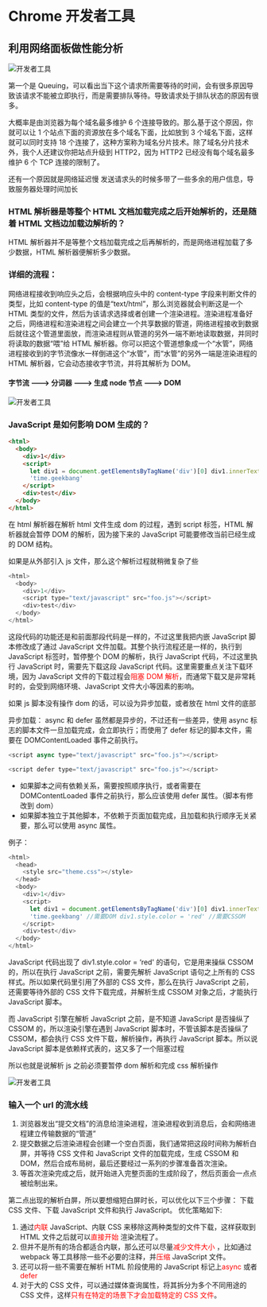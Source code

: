 # Chrome 开发者工具

## 利用网络面板做性能分析

<img src="/img/HowBrowsersWork/chrome-develop.webp" alt="开发者工具"  />

第一个是 Queuing，可以看出当下这个请求所需要等待的时间，会有很多原因导致该请求不能被立即执行，而是需要排队等待。导致请求处于排队状态的原因有很多。

大概率是由浏览器为每个域名最多维护 6 个连接导致的。那么基于这个原因，你就可以让 1 个站点下面的资源放在多个域名下面，比如放到 3 个域名下面，这样就可以同时支持 18 个连接了，这种方案称为域名分片技术。除了域名分片技术外，我个人还建议你把站点升级到 HTTP2，因为 HTTP2 已经没有每个域名最多维护 6 个 TCP 连接的限制了。

还有一个原因就是网络延迟慢
发送请求头的时候多带了一些多余的用户信息，导致服务器处理时间加长

### HTML 解析器是等整个 HTML 文档加载完成之后开始解析的，还是随着 HTML 文档边加载边解析的？

HTML 解析器并不是等整个文档加载完成之后再解析的，而是网络进程加载了多少数据，HTML 解析器便解析多少数据。

### 详细的流程：

网络进程接收到响应头之后，会根据响应头中的 content-type 字段来判断文件的类型，比如 content-type 的值是“text/html”，那么浏览器就会判断这是一个 HTML 类型的文件，然后为该请求选择或者创建一个渲染进程。渲染进程准备好之后，网络进程和渲染进程之间会建立一个共享数据的管道，网络进程接收到数据后就往这个管道里面放，而渲染进程则从管道的另外一端不断地读取数据，并同时将读取的数据“喂”给 HTML 解析器。你可以把这个管道想象成一个“水管”，网络进程接收到的字节流像水一样倒进这个“水管”，而“水管”的另外一端是渲染进程的 HTML 解析器，它会动态接收字节流，并将其解析为 DOM。

#### 字节流 ---> 分词器 ---> 生成 node 节点 ---> DOM

<img src="/img/HowBrowsersWork/字节流生成dom的过程.webp" alt="开发者工具"  />

### JavaScript 是如何影响 DOM 生成的？

```html
<html>
  <body>
    <div>1</div>
    <script>
      let div1 = document.getElementsByTagName('div')[0] div1.innerText =
      'time.geekbang'
    </script>
    <div>test</div>
  </body>
</html>
```

在 html 解析器在解析 html 文件生成 dom 的过程，遇到 script 标签，HTML 解析器就会暂停 DOM 的解析，因为接下来的 JavaScript 可能要修改当前已经生成的 DOM 结构。

如果是从外部引入 js 文件，那么这个解析过程就稍微复杂了些

```javascript
<html>
  <body>
    <div>1</div>
    <script type="text/javascript" src="foo.js"></script>
    <div>test</div>
  </body>
</html>
```

这段代码的功能还是和前面那段代码是一样的，不过这里我把内嵌 JavaScript 脚本修改成了通过 JavaScript 文件加载。其整个执行流程还是一样的，执行到 JavaScript 标签时，暂停整个 DOM 的解析，执行 JavaScript 代码，不过这里执行 JavaScript 时，需要先下载这段 JavaScript 代码。这里需要重点关注下载环境，因为 JavaScript 文件的下载过程会<span style='color:red'>阻塞 DOM 解析</span>，而通常下载又是非常耗时的，会受到网络环境、JavaScript 文件大小等因素的影响。

如果 js 脚本没有操作 dom 的话，可以设为异步加载，或者放在 html 文件的底部

异步加载：
async 和 defer 虽然都是异步的，不过还有一些差异，使用 async 标志的脚本文件一旦加载完成，会立即执行；而使用了 defer 标记的脚本文件，需要在 DOMContentLoaded 事件之前执行。

```javascript
<script async type="text/javascript" src="foo.js"></script>
```

```javascript
<script defer type="text/javascript" src="foo.js"></script>
```

- 如果脚本之间有依赖关系，需要按照顺序执行，或者需要在 DOMContentLoaded 事件之前执行，那么应该使用 defer 属性。（脚本有修改到 dom）
- 如果脚本独立于其他脚本，不依赖于页面加载完成，且加载和执行顺序无关紧要，那么可以使用 async 属性。

例子：

```javascript
<html>
  <head>
    <style src="theme.css"></style>
  </head>
  <body>
    <div>1</div>
    <script>
      let div1 = document.getElementsByTagName('div')[0] div1.innerText =
      'time.geekbang' //需要DOM div1.style.color = 'red' //需要CSSOM
    </script>
    <div>test</div>
  </body>
</html>
```

JavaScript 代码出现了 div1.style.color = ‘red' 的语句，它是用来操纵 CSSOM 的，所以在执行 JavaScript 之前，需要先解析 JavaScript 语句之上所有的 CSS 样式。所以如果代码里引用了外部的 CSS 文件，那么在执行 JavaScript 之前，还需要等待外部的 CSS 文件下载完成，并解析生成 CSSOM 对象之后，才能执行 JavaScript 脚本。

而 JavaScript 引擎在解析 JavaScript 之前，是不知道 JavaScript 是否操纵了 CSSOM 的，所以渲染引擎在遇到 JavaScript 脚本时，不管该脚本是否操纵了 CSSOM，都会执行 CSS 文件下载，解析操作，再执行 JavaScript 脚本。所以说 JavaScript 脚本是依赖样式表的，这又多了一个阻塞过程

所以也就是说解析 js 之前必须要暂停 dom 解析和完成 css 解析操作

<img src="/img/HowBrowsersWork/JS影响DOM.webp" alt="开发者工具"  />

### 输入一个 url 的流水线

1. 浏览器发出“提交文档”的消息给渲染进程，渲染进程收到消息后，会和网络进程建立传输数据的“管道”
2. 提交数据之后渲染进程会创建一个空白页面，我们通常把这段时间称为解析白屏，并等待 CSS 文件和 JavaScript 文件的加载完成，生成 CSSOM 和 DOM，然后合成布局树，最后还要经过一系列的步骤准备首次渲染。
3. 等首次渲染完成之后，就开始进入完整页面的生成阶段了，然后页面会一点点被绘制出来。

第二点出现的解析白屏，所以要想缩短白屏时长，可以优化以下三个步骤：
下载 CSS 文件、下载 JavaScript 文件和执行 JavaScript。
优化策略如下:

1. 通过<span style='color:red'>内联</span> JavaScript、内联 CSS 来移除这两种类型的文件下载，这样获取到 HTML 文件之后就可以<span style='color:red'>直接开始</span> 渲染流程了。
2. 但并不是所有的场合都适合内联，那么还可以尽量<span style='color:red'>减少文件大小</span> ，比如通过 webpack 等工具移除一些不必要的注释，并<span style='color:red'>压缩</span> JavaScript 文件。
3. 还可以将一些不需要在解析 HTML 阶段使用的 JavaScript 标记上<span style='color:red'>async</span> 或者 <span style='color:red'>defer</span>
4. 对于大的 CSS 文件，可以通过媒体查询属性，将其拆分为多个不同用途的 CSS 文件，这样<span style='color:red'>只有在特定的场景下才会加载特定的 CSS 文件</span>。

